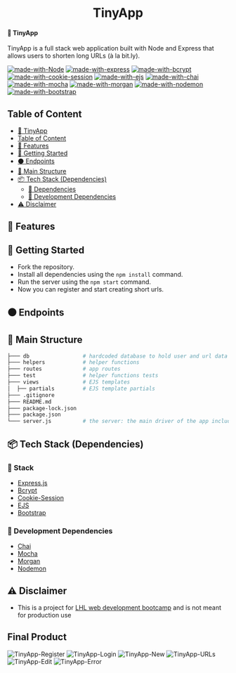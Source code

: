 <h1 align="center">TinyApp</h1>

#### 🔗 TinyApp
TinyApp is a full stack web application built with Node and Express that allows users to shorten long URLs (à la bit.ly).

[![made-with-Node](https://img.shields.io/badge/Made%20with-Node.js%20-success)](https://nodejs.org/en/)
[![made-with-express](https://img.shields.io/badge/Made%20with-Express.js%20-black)](https://expressjs.com/)
[![made-with-bcrypt](https://img.shields.io/badge/Made%20with-Bcrypt.js%20-blue)](https://www.npmjs.com/package/bcrypt)
[![made-with-cookie-session](https://img.shields.io/badge/Made%20with-Cookie_Session%20-blue)](https://www.npmjs.com/package/cookie-session)
[![made-with-ejs](https://img.shields.io/badge/Made%20with-EJS%20-yellow)](https://ejs.co/)
[![made-with-chai](https://img.shields.io/badge/Made%20with-Chai%20-red)](https://www.chaijs.com/)
[![made-with-mocha](https://img.shields.io/badge/Made%20with-Mocha%20-brown)](https://mochajs.org/)
[![made-with-morgan](https://img.shields.io/badge/Made%20with-Morgan%20-yellow)](https://www.npmjs.com/package/morgan)
[![made-with-nodemon](https://img.shields.io/badge/Made%20with-Nodemon.js%20-success)](https://nodemon.io/)
[![made-with-bootstrap](https://img.shields.io/badge/Made%20with-Bootstrap%20-purple)](https://getbootstrap.com/docs/4.2/getting-started/introduction/)

## Table of Content
- [🔗 TinyApp](#-tinyapp)
- [Table of Content](#table-of-content)
- [🌟 Features](#-features)
- [🚀 Getting Started](#-getting-started)
- [⚫ Endpoints](#-endpoints)
- [🧱 Main Structure](#-main-structure)
- [📦 Tech Stack (Dependencies)](#-tech-stack-dependencies)
  - [🔨 Dependencies](#-backend)
  - [🧰 Development Dependencies](#-development-dependencies)
- [⚠️ Disclaimer](#️-disclaimer)

## 🌟 Features
## 🚀 Getting Started
- Fork the repository.
- Install all dependencies using the `npm install` command.
- Run the server using the `npm start` command.
- Now you can register and start creating short urls.

## ⚫ Endpoints
## 🧱 Main Structure
```sh
├─── db                 # hardcoded database to hold user and url data
├─── helpers            # helper functions
├─── routes             # app routes
├─── test               # helper functions tests
├─── views              # EJS templates
│  ├── partials         # EJS template partials
├─── .gitignore
├─── README.md
├─── package-lock.json
├─── package.json
└─── server.js          # the server: the main driver of the app includes all the routes and server configs
```

## 📦 Tech Stack (Dependencies)

### 🔨 Stack
- [Express.js](https://www.npmjs.com/package/express)
- [Bcrypt](https://www.npmjs.com/package/bcrypt)
- [Cookie-Session](https://www.npmjs.com/package/cookie-session)
- [EJS](https://www.npmjs.com/package/ejs)
- [Bootstrap](https://www.npmjs.com/package/bootstrap/v/4.2.1)

### 🧰 Development Dependencies
- [Chai](https://www.npmjs.com/package/chai)
- [Mocha](https://www.npmjs.com/package/mocha)
- [Morgan](https://www.npmjs.com/package/morgan)
- [Nodemon](https://www.npmjs.com/package/nodemon)

## ⚠️ Disclaimer
- This is a project for [LHL web development bootcamp](https://www.lighthouselabs.ca/) and is not meant for production use

## Final Product
![TinyApp-Register](https://user-images.githubusercontent.com/107829745/221115636-045efc86-1b8e-4d79-8151-c59afd9403c7.JPG)
![TinyApp-Login](https://user-images.githubusercontent.com/107829745/221115631-aa398fae-9205-4531-9efa-814a40a9cf11.JPG)
![TinyApp-New](https://user-images.githubusercontent.com/107829745/221115633-ec912828-3037-4f58-aedb-88eccc1cfe96.JPG)
![TinyApp-URLs](https://user-images.githubusercontent.com/107829745/221115639-1abe4a73-21b1-48fe-be4b-6f937d2c1df2.JPG)
![TinyApp-Edit](https://user-images.githubusercontent.com/107829745/221115627-29b56c02-8470-4031-9051-1e1523c80773.JPG)
![TinyApp-Error](https://user-images.githubusercontent.com/107829745/221115630-d362ce54-e9e5-4960-a94f-554c37b35fc2.JPG)
